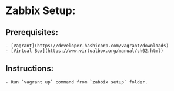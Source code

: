 # Zabbix Setup:

## Prerequisites:
    - [Vagrant](https://developer.hashicorp.com/vagrant/downloads)
    - [Virtual Box](https://www.virtualbox.org/manual/ch02.html)
## Instructions:
    - Run `vagrant up` command from `zabbix setup` folder.